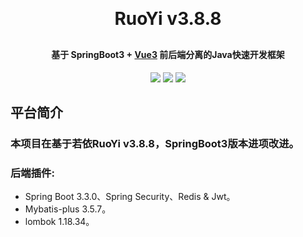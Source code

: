 
<h1 align="center" style="margin: 30px 0 30px; font-weight: bold;">RuoYi v3.8.8</h1>
<h4 align="center">基于 SpringBoot3 + <a href="https://github.com/yangzongzhuan/RuoYi-Vue3">Vue3</a> 前后端分离的Java快速开发框架</h4>
<p align="center">
	<a href="https://gitee.com/yuanyikai/ruoYi/stargazers"><img src="https://gitee.com/yuanyikai/ruoYi/badge/star.svg?theme=dark"></a>
	<a href="https://gitee.com/yuanyikai/ruoYi"><img src="https://img.shields.io/badge/RuoYi-v3.8.8-brightgreen.svg"></a>
	<img src="https://img.shields.io/github/license/mashape/apistatus.svg">
</p>

## 平台简介

<h3> 本项目在基于若依RuoYi v3.8.8，SpringBoot3版本进项改进。</h3>

<h3> 后端插件:</h3>

* Spring Boot 3.3.0、Spring Security、Redis & Jwt。
* Mybatis-plus 3.5.7。
* lombok 1.18.34。
